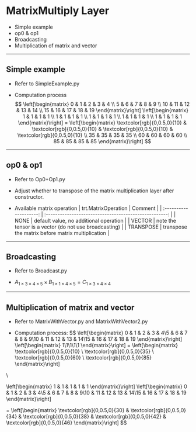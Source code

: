 # MatrixMultiply Layer

+ Simple example
+ op0 & op1
+ Broadcasting
+ Multiplication of matrix and vector

---

## Simple example

+ Refer to SimpleExample.py

+ Computation process
$$
\left[\begin{matrix}
  0 & 1 & 2 & 3 & 4 \\ 5 & 6 & 7 & 8 & 9 \\ 10 & 11 & 12 & 13 & 14 \\ 15 & 16 & 17 & 18 & 19
\end{matrix}\right]
\left[\begin{matrix}
  1 & 1 & 1 & 1 \\ 1 & 1 & 1 & 1 \\ 1 & 1 & 1 & 1 \\ 1 & 1 & 1 & 1 \\ 1 & 1 & 1 & 1
\end{matrix}\right]
=
\left[\begin{matrix}
  \textcolor[rgb]{0,0.5,0}{10} & \textcolor[rgb]{0,0.5,0}{10} & \textcolor[rgb]{0,0.5,0}{10} & \textcolor[rgb]{0,0.5,0}{10} \\ 35 & 35 & 35 & 35 \\ 60 & 60 & 60 & 60 \\ 85 & 85 & 85 & 85
\end{matrix}\right]
$$

---

## op0 & op1

+ Refer to Op0+Op1.py

+ Adjust whether to transpose of the matrix multiplication layer after constructor.

+ Available matrix operation
| trt.MatrixOperation |                          Comment                          |
| :--------------------: | :----------------------------------------------------: |
|          NONE          |                   default value, no additional operation                   |
|         VECTOR         | note the tensor is a vector (do not use broadcasting) |
|       TRANSPOSE        |               transpose the matrix before matrix multiplication               |

---

## Broadcasting

+ Refer to Broadcast.py

+ $A_{1 \times 3 \times 4 \times 5} \times B_{1 \times 1 \times 4 \times 5} = C_{1 \times 3 \times 4 \times 4}$

---

## Multiplication of matrix and vector

+ Refer to MatrixWithVector.py and MatrixWithVector2.py

+ Computation process:
$$
\left[\begin{matrix}
  0 & 1 & 2 & 3 & 4\\5 & 6 & 7 & 8 & 9\\10 & 11 & 12 & 13 & 14\\15 & 16 & 17 & 18 & 19
\end{matrix}\right]
\left[\begin{matrix}
  1\\1\\1\\1\\1
\end{matrix}\right]
=
\left[\begin{matrix}
  \textcolor[rgb]{0,0.5,0}{10} \\ \textcolor[rgb]{0,0.5,0}{35} \\ \textcolor[rgb]{0,0.5,0}{60} \\ \textcolor[rgb]{0,0.5,0}{85}
\end{matrix}\right]

\\

\left[\begin{matrix}
  1 & 1 & 1 & 1 & 1
\end{matrix}\right]
\left[\begin{matrix}
  0 & 1 & 2 & 3 & 4\\5 & 6 & 7 & 8 & 9\\10 & 11 & 12 & 13 & 14\\15 & 16 & 17 & 18 & 19
\end{matrix}\right]

=
\left[\begin{matrix}
  \textcolor[rgb]{0,0.5,0}{30} & \textcolor[rgb]{0,0.5,0}{34} & \textcolor[rgb]{0,0.5,0}{38} & \textcolor[rgb]{0,0.5,0}{42} & \textcolor[rgb]{0,0.5,0}{46}
\end{matrix}\right]
$$
